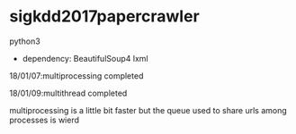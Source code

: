# sigkdd2017papercrawler
python3
* dependency: BeautifulSoup4 lxml

18/01/07:multiprocessing completed

18/01/09:multithread completed

multiprocessing is a little bit faster but the queue used to share urls among processes is wierd
